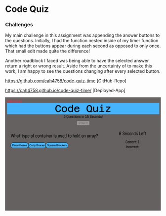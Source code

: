 # Code Quiz

### Challenges
My main challenge in this assignment was appending the answer buttons to the questions. Initially, I had the function nested inside of my timer function which had the buttons appear during each second as opposed to only once. That small edit made quite the difference!

Another roadblock I faced was being able to have the selected answer return a right or wrong result. Aside from the uncertainty of to make this work, I am happy to see the questions changing after every selected button.

https://github.com/cah4758/code-quiz-time
[GitHub-Repo]

https://cah4758.github.io/code-quiz-time/
[Deployed-App]

![Screenshot](./assets/images/quiz-screenshot.png)